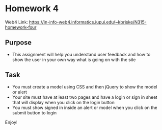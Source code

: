 # Homework 4
Web4 Link:
https://in-info-web4.informatics.iupui.edu/~kbriske/N315-homework-four

## Purpose
- This assignment will help you understand user feedback and how to show the user in your own way what is going on with the site

## Task
- You must create a model using CSS and then jQuery to show the model or alert
- Your site must have at least two pages and have a login or sign in sheet that will display when you click on the login button
- You must show signed in inside an alert or model when you click on the submit button to login

Enjoy!